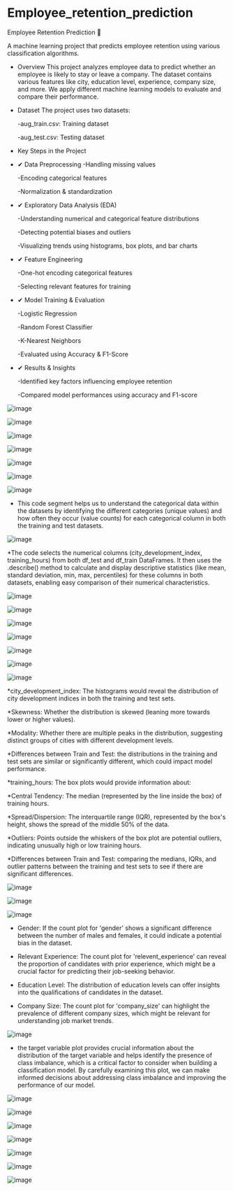 # Employee_retention_prediction
Employee Retention Prediction 🚀

A machine learning project that predicts employee retention using various classification algorithms.

* Overview
This project analyzes employee data to predict whether an employee is likely to stay or leave a company. The dataset contains various features like city, education level, experience, company size, and more. We apply different machine learning models to evaluate and compare their performance.

* Dataset
The project uses two datasets:

  -aug_train.csv: Training dataset

  -aug_test.csv: Testing dataset


* Key Steps in the Project


* ✔ Data Preprocessing
  -Handling missing values
  
  -Encoding categorical features
  
  -Normalization & standardization


* ✔ Exploratory Data Analysis (EDA)

  -Understanding numerical and categorical feature distributions
  
  -Detecting potential biases and outliers
  
  -Visualizing trends using histograms, box plots, and bar charts


* ✔ Feature Engineering

  -One-hot encoding categorical features
  
  -Selecting relevant features for training

* ✔ Model Training & Evaluation

  -Logistic Regression
  
  -Random Forest Classifier
  
  -K-Nearest Neighbors
  
  -Evaluated using Accuracy & F1-Score

* ✔ Results & Insights

    -Identified key factors influencing employee retention
  
    -Compared model performances using accuracy and F1-score




![image](https://github.com/user-attachments/assets/70b52ab3-d898-4045-a61d-96f71dda7da9)

![image](https://github.com/user-attachments/assets/3a93a908-5ae5-4620-ae61-2520ebb71632)

![image](https://github.com/user-attachments/assets/5759bc93-a6e4-4650-8d0a-88dd5443a8fe)

![image](https://github.com/user-attachments/assets/0950e156-bcee-402a-8cee-ec1fa1b23024)

![image](https://github.com/user-attachments/assets/79c10b25-5ec7-4ef4-be06-505f9ac2d7e5)

![image](https://github.com/user-attachments/assets/4a0673ec-4fdd-425b-b40e-ec7e6f45dbaf)


![image](https://github.com/user-attachments/assets/f06f0e64-c4a7-4feb-887c-250637b73fdf)

* This code segment helps us to understand the categorical data within the datasets by identifying the different categories (unique values) and how often they occur (value counts) for each categorical column in both the training and test datasets.


![image](https://github.com/user-attachments/assets/0d102268-7700-4221-85dd-e997159d6380)

*The code selects the numerical columns (city_development_index, training_hours) from both df_test and df_train DataFrames. It then uses the .describe() method to calculate and display descriptive statistics (like mean, standard deviation, min, max, percentiles) for these columns in both datasets, enabling easy comparison of their numerical characteristics.


![image](https://github.com/user-attachments/assets/a4981ed6-d9cc-478c-b7b4-5d86f45e0fb8)


![image](https://github.com/user-attachments/assets/35c946d6-16a9-4179-ae6d-7ed15c196249)


![image](https://github.com/user-attachments/assets/ce127517-c957-46b6-8653-8a483cc77997)


![image](https://github.com/user-attachments/assets/b04acf2a-eef0-4b4f-b118-c9ea637bc769)


![image](https://github.com/user-attachments/assets/fc456da2-fe38-4e13-a228-9a47c2be3391)



![image](https://github.com/user-attachments/assets/a0e84a62-d929-4434-b09c-cc37a973b07a)


![image](https://github.com/user-attachments/assets/845adf54-f83b-47f1-a95f-7ff77e235ccb)

*city_development_index: The histograms would reveal the distribution of city development indices in both the training and test sets.

*Skewness: Whether the distribution is skewed (leaning more towards lower or higher values).

*Modality: Whether there are multiple peaks in the distribution, suggesting distinct groups of cities with different development levels.

*Differences between Train and Test: the distributions in the training and test sets are similar or significantly different, which could impact model performance.



*training_hours: The box plots would provide information about:

*Central Tendency: The median (represented by the line inside the box) of training hours.

*Spread/Dispersion: The interquartile range (IQR), represented by the box's height, shows the spread of the middle 50% of the data.

*Outliers: Points outside the whiskers of the box plot are potential outliers, indicating unusually high or low training hours.

*Differences between Train and Test: comparing the medians, IQRs, and outlier patterns between the training and test sets to see if there are significant differences.


![image](https://github.com/user-attachments/assets/bec76527-b441-4005-9f5a-53e263733384)


![image](https://github.com/user-attachments/assets/8f6716ff-97eb-4e07-82b6-1ee037c35623)


![image](https://github.com/user-attachments/assets/ccc2f2a1-71a6-4e24-92ea-310335f6e263)

* Gender: If the count plot for 'gender' shows a significant difference between the number of males and females, it could indicate a potential bias in the dataset.

* Relevant Experience: The count plot for 'relevent_experience' can reveal the proportion of candidates with prior experience, which might be a crucial factor for predicting their job-seeking behavior.

* Education Level: The distribution of education levels can offer insights into the qualifications of candidates in the dataset.

* Company Size: The count plot for 'company_size' can highlight the prevalence of different company sizes, which might be relevant for understanding job market trends.


![image](https://github.com/user-attachments/assets/84baac63-f187-4717-9e38-bdae27617508)

* the target variable plot provides crucial information about the distribution of the target variable and helps identify the presence of class imbalance, which is a critical factor to consider when building a classification model. By carefully examining this plot, we can make informed decisions about addressing class imbalance and improving the performance of our model.


![image](https://github.com/user-attachments/assets/353d6d46-a305-42e3-a919-801c56524536)


![image](https://github.com/user-attachments/assets/71e0a3c4-a2be-46e8-a272-1a1a7af4296c)


![image](https://github.com/user-attachments/assets/5263514f-05a5-4ac1-a66d-e30a7b237b18)


![image](https://github.com/user-attachments/assets/19c87de5-cd01-4f07-a8ab-b26779077757)


![image](https://github.com/user-attachments/assets/03efa67a-4b2d-49c6-a23a-d2c622487203)


![image](https://github.com/user-attachments/assets/2b5faeaf-f6a5-40e1-9fdf-0a6daf540228)


![image](https://github.com/user-attachments/assets/693bf091-907c-400f-a62d-b9cc872dfc08)



















